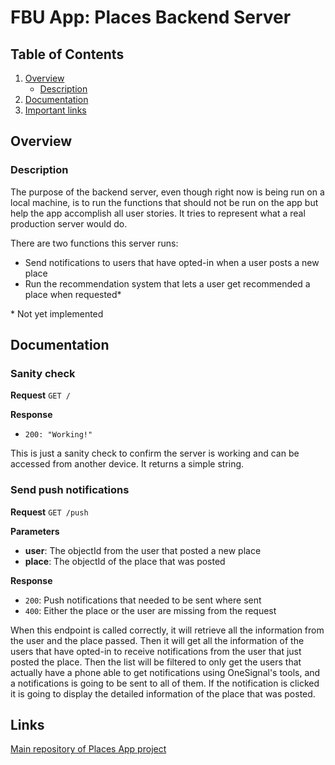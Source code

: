 # FBU App: Places Backend Server

## Table of Contents
1. [Overview](#overview)
    * [Description](#description)
2. [Documentation](#documentation)
3. [Important links](#links)

## Overview

### Description
The purpose of the backend server, even though right now is being run on a local machine, is to run the functions that should not be run on the app but help the app accomplish all user stories. It tries to represent what a real production server would do. 

There are two functions this server runs:
- Send notifications to users that have opted-in when a user posts a new place
- Run the recommendation system that lets a user get recommended a place when requested*

\* Not yet implemented

## Documentation

### Sanity check
**Request**
```GET /``` 

**Response**
- ```200: "Working!"```

This is just a sanity check to confirm the server is working and can be accessed from another device. It returns a simple string.


### Send push notifications
**Request**
```GET /push``` 

**Parameters**
- **user**: The objectId from the user that posted a new place
- **place**: The objectId of the place that was posted

**Response**
- ```200```: Push notifications that needed to be sent where sent
- ```400```: Either the place or the user are missing from the request

When this endpoint is called correctly, it will retrieve all the information from the user and the place passed. Then it will get all the information of the users that have opted-in to receive notifications from the user that just posted the place. Then the list will be filtered to only get the users that actually have a phone able to get notifications using OneSignal's tools, and a notifications is going to be sent to all of them. If the notification is clicked it is going to display the detailed information of the place that was posted.

## Links

[Main repository of Places App project](https://github.com/pablo-blancoc/PlacesApp)

